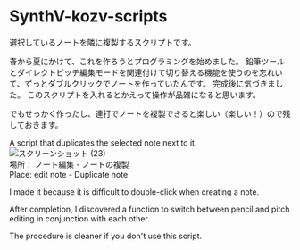 # SynthV-kozv-scripts
<!-- A Synthesizer V Script by kozv.   -->
選択しているノートを隣に複製するスクリプトです。  

春から夏にかけて、これを作ろうとプログラミングを始めました。
鉛筆ツールとダイレクトピッチ編集モードを関連付けて切り替える機能を使うのを忘れいて、ずっとダブルクリックでノートを作っていたんです。
完成後に気づきました。
このスクリプトを入れるとかえって操作が品雑になると思います。

でもせっかく作ったし、連打でノートを複製できると楽しい（楽しい！）ので残しておきます。

A script that duplicates the selected note next to it.
![スクリーンショット (23)](https://user-images.githubusercontent.com/86694578/130562555-4e74480e-2383-4d17-ba3f-e3e85d44bd74.jpg)  
場所： ノート編集 - ノートの複製  
Place: edit note - Duplicate note  

I made it because it is difficult to double-click when creating a note.

After completion, I discovered a function to switch between pencil and pitch editing in conjunction with each other.

The procedure is cleaner if you don't use this script.

